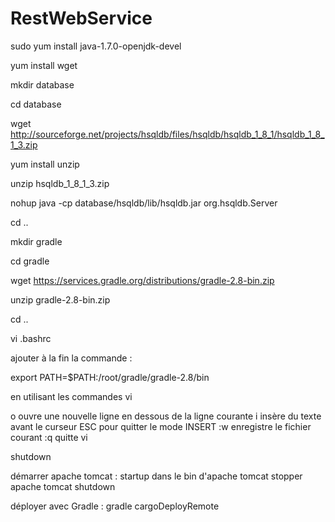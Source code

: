 # RestWebService


sudo yum install java-1.7.0-openjdk-devel

yum install wget

mkdir database

cd database

wget http://sourceforge.net/projects/hsqldb/files/hsqldb/hsqldb_1_8_1/hsqldb_1_8_1_3.zip

yum install unzip

unzip hsqldb_1_8_1_3.zip

nohup java -cp database/hsqldb/lib/hsqldb.jar org.hsqldb.Server

cd ..

mkdir gradle

cd gradle

wget https://services.gradle.org/distributions/gradle-2.8-bin.zip

unzip gradle-2.8-bin.zip

cd ..


vi .bashrc

ajouter à la fin la commande :

export PATH=$PATH:/root/gradle/gradle-2.8/bin

en utilisant les commandes vi

o 	ouvre une nouvelle ligne en dessous de la ligne courante
i 	insère du texte avant le curseur
ESC pour quitter le mode INSERT
:w 	enregistre le fichier courant
:q 	quitte vi

shutdown


démarrer apache tomcat : startup dans le bin d'apache tomcat
stopper apache tomcat shutdown

déployer avec Gradle : gradle cargoDeployRemote
